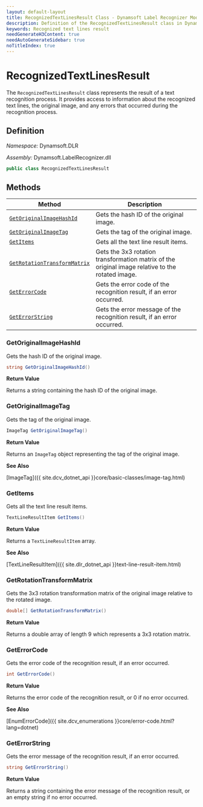 ```yaml
---
layout: default-layout
title: RecognizedTextLinesResult Class - Dynamsoft Label Recognizer Module .NET Edition API Reference
description: Definition of the RecognizedTextLinesResult class in Dynamsoft Label Recognizer Module .NET Edition.
keywords: Recognized text lines result
needGenerateH3Content: true
needAutoGenerateSidebar: true
noTitleIndex: true
---
```


# RecognizedTextLinesResult

The `RecognizedTextLinesResult` class represents the result of a text recognition process. It provides access to information about the recognized text lines, the original image, and any errors that occurred during the recognition process.

## Definition

*Namespace:* Dynamsoft.DLR

*Assembly:* Dynamsoft.LabelRecognizer.dll

```csharp
public class RecognizedTextLinesResult
```

## Methods

| Method               | Description |
|----------------------|-------------|
| [`GetOriginalImageHashId`](#getoriginalimagehashid) | Gets the hash ID of the original image. |
| [`GetOriginalImageTag`](#getoriginalimagetag) | Gets the tag of the original image. |
| [`GetItems`](#getitems) | Gets all the text line result items. |
| [`GetRotationTransformMatrix`](#getrotationtransformmatrix) | Gets the 3x3 rotation transformation matrix of the original image relative to the rotated image.|
| [`GetErrorCode`](#geterrorcode) | Gets the error code of the recognition result, if an error occurred. |
| [`GetErrorString`](#geterrorstring) | Gets the error message of the recognition result, if an error occurred. |

### GetOriginalImageHashId

Gets the hash ID of the original image.

```csharp
string GetOriginalImageHashId()
```

**Return Value**

Returns a string containing the hash ID of the original image.

### GetOriginalImageTag

Gets the tag of the original image.

```csharp
ImageTag GetOriginalImageTag()
```

**Return Value**

Returns an `ImageTag` object representing the tag of the original image.

**See Also**

[ImageTag]({{ site.dcv_dotnet_api }}core/basic-classes/image-tag.html)

### GetItems

Gets all the text line result items.

```csharp
TextLineResultItem GetItems()
```

**Return Value**

Returns a `TextLineResultItem` array.

**See Also**

[TextLineResultItem]({{ site.dlr_dotnet_api }}text-line-result-item.html)

### GetRotationTransformMatrix

Gets the 3x3 rotation transformation matrix of the original image relative to the rotated image.

```csharp
double[] GetRotationTransformMatrix()
```

**Return Value**

Returns a double array of length 9 which represents a 3x3 rotation matrix.

### GetErrorCode

Gets the error code of the recognition result, if an error occurred.

```csharp
int GetErrorCode()
```

**Return Value**

Returns the error code of the recognition result, or 0 if no error occurred.

**See Also**

[EnumErrorCode]({{ site.dcv_enumerations }}core/error-code.html?lang=dotnet)

### GetErrorString

Gets the error message of the recognition result, if an error occurred.

```csharp
string GetErrorString()
```

**Return Value**

Returns a string containing the error message of the recognition result, or an empty string if no error occurred.

